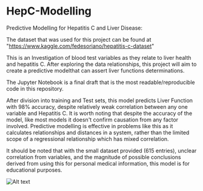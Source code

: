 # HepC-Modelling
Predictive Modelling for Hepatitis C and Liver Disease:

The dataset that was used for this project can be found at "https://www.kaggle.com/fedesoriano/hepatitis-c-dataset"

This is an Investigation of blood test variables as they relate to liver health and hepatitis C. After exploring the data relationships, this project will aim to create a predictive modelthat can assert liver functions determinations.

The Jupyter Notebook is a final draft that is the most readable/reproducible code in this repository.

After division into training and Test sets, this model predicts Liver Function with 98% accuracy, despite relatively weak correlation between any one variable and Hepatitis C. It is worth noting that despite the accuracy of the model, like most models it doesn't confirm causation from any factor involved. Predictive modelling is effective in problems like this as it calculates relationships and distances in a system, rather than the limited scope of a regressional relationship which has mixed correlation.

It should be noted that with the small dataset provided (615 entries), unclear correlation from variables, and the magnitude of possible conclusions derived from using this for personal medical information, this model is for educational purposes. 

![Alt text](https://github.com/Fritz-Stevenson/HepC-Modelling/blob/main/HepC-Analysis-Figure.png?raw=true)


